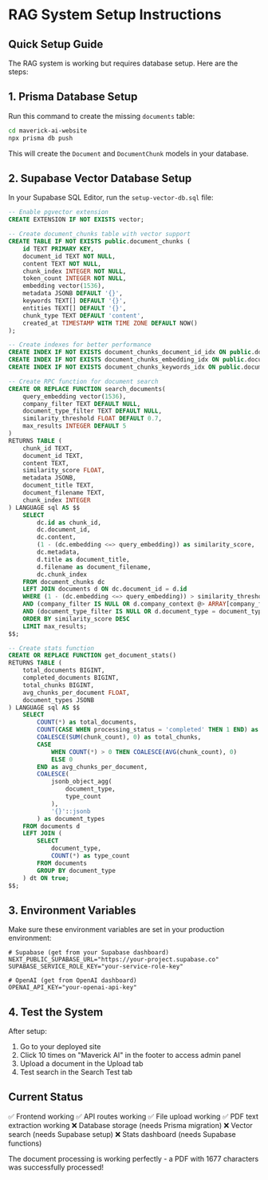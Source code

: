 # RAG System Setup Instructions

## Quick Setup Guide

The RAG system is working but requires database setup. Here are the steps:

## 1. Prisma Database Setup

Run this command to create the missing `documents` table:

```bash
cd maverick-ai-website
npx prisma db push
```

This will create the `Document` and `DocumentChunk` models in your database.

## 2. Supabase Vector Database Setup

In your Supabase SQL Editor, run the `setup-vector-db.sql` file:

```sql
-- Enable pgvector extension
CREATE EXTENSION IF NOT EXISTS vector;

-- Create document_chunks table with vector support
CREATE TABLE IF NOT EXISTS public.document_chunks (
    id TEXT PRIMARY KEY,
    document_id TEXT NOT NULL,
    content TEXT NOT NULL,
    chunk_index INTEGER NOT NULL,
    token_count INTEGER NOT NULL,
    embedding vector(1536),
    metadata JSONB DEFAULT '{}',
    keywords TEXT[] DEFAULT '{}',
    entities TEXT[] DEFAULT '{}',
    chunk_type TEXT DEFAULT 'content',
    created_at TIMESTAMP WITH TIME ZONE DEFAULT NOW()
);

-- Create indexes for better performance
CREATE INDEX IF NOT EXISTS document_chunks_document_id_idx ON public.document_chunks(document_id);
CREATE INDEX IF NOT EXISTS document_chunks_embedding_idx ON public.document_chunks USING ivfflat (embedding vector_cosine_ops);
CREATE INDEX IF NOT EXISTS document_chunks_keywords_idx ON public.document_chunks USING gin(keywords);

-- Create RPC function for document search
CREATE OR REPLACE FUNCTION search_documents(
    query_embedding vector(1536),
    company_filter TEXT DEFAULT NULL,
    document_type_filter TEXT DEFAULT NULL,
    similarity_threshold FLOAT DEFAULT 0.7,
    max_results INTEGER DEFAULT 5
)
RETURNS TABLE (
    chunk_id TEXT,
    document_id TEXT,
    content TEXT,
    similarity_score FLOAT,
    metadata JSONB,
    document_title TEXT,
    document_filename TEXT,
    chunk_index INTEGER
) LANGUAGE sql AS $$
    SELECT 
        dc.id as chunk_id,
        dc.document_id,
        dc.content,
        (1 - (dc.embedding <=> query_embedding)) as similarity_score,
        dc.metadata,
        d.title as document_title,
        d.filename as document_filename,
        dc.chunk_index
    FROM document_chunks dc
    LEFT JOIN documents d ON dc.document_id = d.id
    WHERE (1 - (dc.embedding <=> query_embedding)) > similarity_threshold
    AND (company_filter IS NULL OR d.company_context @> ARRAY[company_filter])
    AND (document_type_filter IS NULL OR d.document_type = document_type_filter)
    ORDER BY similarity_score DESC
    LIMIT max_results;
$$;

-- Create stats function
CREATE OR REPLACE FUNCTION get_document_stats()
RETURNS TABLE (
    total_documents BIGINT,
    completed_documents BIGINT,
    total_chunks BIGINT,
    avg_chunks_per_document FLOAT,
    document_types JSONB
) LANGUAGE sql AS $$
    SELECT 
        COUNT(*) as total_documents,
        COUNT(CASE WHEN processing_status = 'completed' THEN 1 END) as completed_documents,
        COALESCE(SUM(chunk_count), 0) as total_chunks,
        CASE 
            WHEN COUNT(*) > 0 THEN COALESCE(AVG(chunk_count), 0)
            ELSE 0 
        END as avg_chunks_per_document,
        COALESCE(
            jsonb_object_agg(
                document_type, 
                type_count
            ), 
            '{}'::jsonb
        ) as document_types
    FROM documents d
    LEFT JOIN (
        SELECT 
            document_type,
            COUNT(*) as type_count
        FROM documents
        GROUP BY document_type
    ) dt ON true;
$$;
```

## 3. Environment Variables

Make sure these environment variables are set in your production environment:

```env
# Supabase (get from your Supabase dashboard)
NEXT_PUBLIC_SUPABASE_URL="https://your-project.supabase.co"
SUPABASE_SERVICE_ROLE_KEY="your-service-role-key"

# OpenAI (get from OpenAI dashboard)
OPENAI_API_KEY="your-openai-api-key"
```

## 4. Test the System

After setup:

1. Go to your deployed site
2. Click 10 times on "Maverick AI" in the footer to access admin panel
3. Upload a document in the Upload tab
4. Test search in the Search Test tab

## Current Status

✅ Frontend working
✅ API routes working
✅ File upload working
✅ PDF text extraction working
❌ Database storage (needs Prisma migration)
❌ Vector search (needs Supabase setup)
❌ Stats dashboard (needs Supabase functions)

The document processing is working perfectly - a PDF with 1677 characters was successfully processed!